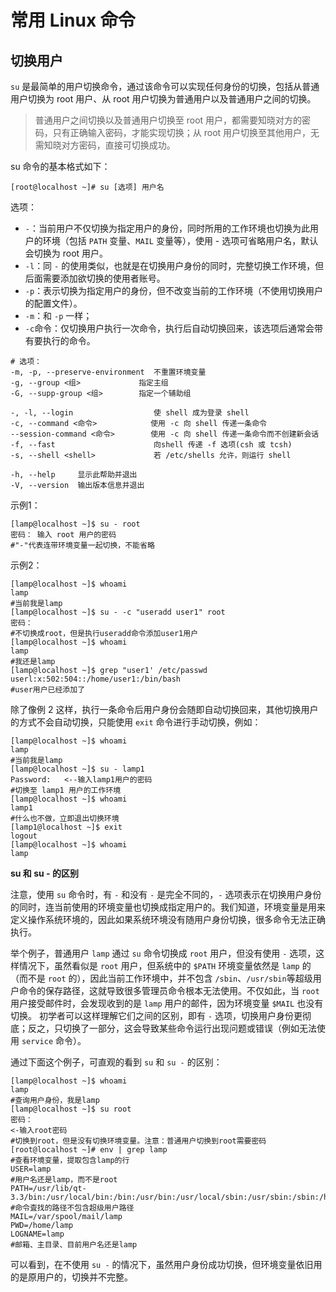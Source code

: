 

# 常用 Linux 命令

## 切换用户

`su` 是最简单的用户切换命令，通过该命令可以实现任何身份的切换，包括从普通用户切换为 root 用户、从 root 用户切换为普通用户以及普通用户之间的切换。

> 普通用户之间切换以及普通用户切换至 root 用户，都需要知晓对方的密码，只有正确输入密码，才能实现切换；从 root 用户切换至其他用户，无需知晓对方密码，直接可切换成功。

su 命令的基本格式如下：

```shell
[root@localhost ~]# su [选项] 用户名
```

选项：

- `-`：当前用户不仅切换为指定用户的身份，同时所用的工作环境也切换为此用户的环境（包括 `PATH` 变量、`MAIL` 变量等），使用 - 选项可省略用户名，默认会切换为 root 用户。
- `-l`：同 `-` 的使用类似，也就是在切换用户身份的同时，完整切换工作环境，但后面需要添加欲切换的使用者账号。
- `-p`：表示切换为指定用户的身份，但不改变当前的工作环境（不使用切换用户的配置文件）。
- `-m`：和 `-p` 一样；
- `-c`命令：仅切换用户执行一次命令，执行后自动切换回来，该选项后通常会带有要执行的命令。

```shell
# 选项：
-m, -p, --preserve-environment  不重置环境变量
-g, --group <组>             指定主组
-G, --supp-group <组>        指定一个辅助组

-, -l, --login                  使 shell 成为登录 shell
-c, --command <命令>            使用 -c 向 shell 传递一条命令
--session-command <命令>        使用 -c 向 shell 传递一条命令而不创建新会话
-f, --fast                      向shell 传递 -f 选项(csh 或 tcsh)
-s, --shell <shell>             若 /etc/shells 允许，则运行 shell

-h, --help     显示此帮助并退出
-V, --version  输出版本信息并退出
```

示例1：

```shell
[lamp@localhost ~]$ su - root
密码： 输入 root 用户的密码
#"-"代表连带环境变量一起切换，不能省略
```

示例2：

```shell
[lamp@localhost ~]$ whoami
lamp
#当前我是lamp
[lamp@localhost ~]$ su - -c "useradd user1" root
密码：
#不切换成root，但是执行useradd命令添加user1用户
[lamp@localhost ~]$ whoami
lamp
#我还是lamp
[lamp@localhost ~]$ grep "user1' /etc/passwd
userl:x:502:504::/home/user1:/bin/bash
#user用户已经添加了
```

除了像例 2 这样，执行一条命令后用户身份会随即自动切换回来，其他切换用户的方式不会自动切换，只能使用 `exit` 命令进行手动切换，例如：

```shell
[lamp@localhost ~]$ whoami
lamp
#当前我是lamp
[lamp@localhost ~]$ su - lamp1
Password:   <--输入lamp1用户的密码
#切换至 lamp1 用户的工作环境
[lamp@localhost ~]$ whoami
lamp1
#什么也不做，立即退出切换环境
[lamp1@localhost ~]$ exit
logout
[lamp@localhost ~]$ whoami
lamp
```

**su 和 su - 的区别**

注意，使用 `su` 命令时，有 `-` 和没有 `-` 是完全不同的，`-` 选项表示在切换用户身份的同时，连当前使用的环境变量也切换成指定用户的。我们知道，环境变量是用来定义操作系统环境的，因此如果系统环境没有随用户身份切换，很多命令无法正确执行。

举个例子，普通用户 `lamp` 通过 `su` 命令切换成 `root` 用户，但没有使用 `-` 选项，这样情况下，虽然看似是 `root` 用户，但系统中的 `$PATH` 环境变量依然是 `lamp` 的（而不是 `root` 的），因此当前工作环境中，并不包含 `/sbin`、`/usr/sbin`等超级用户命令的保存路径，这就导致很多管理员命令根本无法使用。不仅如此，当 `root` 用户接受邮件时，会发现收到的是 `lamp` 用户的邮件，因为环境变量 `$MAIL` 也没有切换。
初学者可以这样理解它们之间的区别，即有 `-` 选项，切换用户身份更彻底；反之，只切换了一部分，这会导致某些命令运行出现问题或错误（例如无法使用 `service` 命令）。

通过下面这个例子，可直观的看到 `su` 和 `su -` 的区别：

```shell
[lamp@localhost ~]$ whoami
lamp
#查询用户身份，我是lamp
[lamp@localhost ~]$ su root
密码：
<-输入root密码
#切换到root，但是没有切换环境变量。注意：普通用户切换到root需要密码
[root@localhost ~]# env | grep lamp
#查看环境变量，提取包含lamp的行
USER=lamp
#用户名还是lamp，而不是root
PATH=/usr/lib/qt-3.3/bin:/usr/local/bin:/bin:/usr/bin:/usr/local/sbin:/usr/sbin:/sbin:/home/lamp/bin
#命令査找的路径不包含超级用户路径
MAIL=/var/spool/mail/lamp
PWD=/home/lamp
LOGNAME=lamp
#邮箱、主目录、目前用户名还是lamp
```

可以看到，在不使用 `su -` 的情况下，虽然用户身份成功切换，但环境变量依旧用的是原用户的，切换并不完整。



